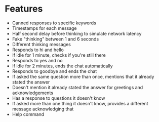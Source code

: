 # Features
- Canned responses to specific keywords
- Timestamps for each message
- Half second delay before thinking to simulate network latency
- Fake "thinking" between 1 and 6 seconds
- Different thinking messages
- Responds to hi and hello
- If idle for 1 minute, checks if you're still there
- Responds to yes and no
- If idle for 2 minutes, ends the chat automatically
- Responds to goodbye and ends the chat
- If asked the same question more than once, mentions that it already stated the answer
- Doesn't mention it already stated the answer for greetings and acknowledgements
- Has a response to questions it doesn't know
- If asked more than one thing it doesn't know, provides a different message acknowledging that
- Help command